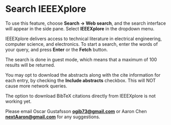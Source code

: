 Search IEEEXplore
=================

To use this feature, choose **Search -&gt; Web search**, and the search interface will appear in the side pane. Select **IEEEXplore** in the dropdown menu.

IEEEXplore delivers access to technical literature in electrical engineering, computer science, and electronics. To start a search, enter the words of your query, and press **Enter** or the **Fetch** button.

The search is done in guest mode, which means that a maximum of 100 results will be returned.

You may opt to download the abstracts along with the cite information for each entry, by checking the **Include abstracts** checkbox. This will NOT cause more network queries.

The option to download BibTeX citations directly from IEEEXplore is not working yet.

Please email Oscar Gustafsson **ogib73@gmail.com** or Aaron Chen **nextAaron@gmail.com** for any suggestions.
